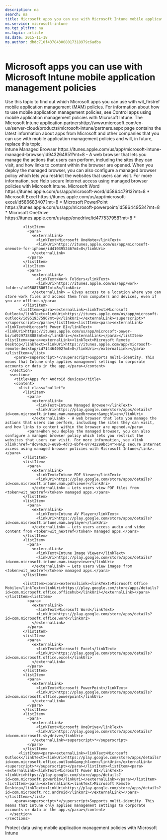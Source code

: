 ```yaml
---
description: na
search: na
title: Microsoft apps you can use with Microsoft Intune mobile application management policies
ms.service: microsoft-intune
ms.tgt_pltfrm: na
ms.topic: article
ms.date: 2015-11-18
ms.author: dbdc710f437843008017318979c6adba
---
```

# Microsoft apps you can use with Microsoft Intune mobile application management policies
<?xml version="1.0" encoding="utf-8"?>
<developerWalkthroughDocument xmlns="http://ddue.schemas.microsoft.com/authoring/2003/5" xmlns:xlink="http://www.w3.org/1999/xlink" xmlns:xsi="http://www.w3.org/2001/XMLSchema-instance" xsi:schemaLocation="http://ddue.schemas.microsoft.com/authoring/2003/5 http://dduestorage.blob.core.windows.net/ddueschema/developer.xsd">
  <introduction>
    <para>Use this topic to find out which Microsoft apps you can use with <token>wit_firstref</token> mobile application management (MAM) policies.</para>
    <para>For information about how to use mobile application management policies, see <link xlink:href="b4fb33a8-a2fa-4353-bd89-5bda48b68e83">Control apps using mobile application management policies with Microsoft Intune</link>.</para>
  <alert class="important">
<para>The <externalLink><linkText>Microsoft Intune application partners</linkText><linkUri>http://www.microsoft.com/en-us/server-cloud/products/microsoft-intune/partners.aspx</linkUri></externalLink> page contains the latest information about apps from Microsoft and other companies that you can use with mobile application management policies and will, in future, replace this topic.</para>
</alert></introduction>
  <section address="BKMK_Availapps">
    <title>List of Microsoft apps you can use with mobile application management (MAM) policies</title>
    <content/>
    <sections>
      <section>
        <title>Apps for iOS devices</title>
        <content>
          <list class="bullet">
            <listItem>
              <para>
                <externalLink>
                  <linkText>Intune Managed Browser</linkText>
                  <linkUri>https://itunes.apple.com/us/app/microsoft-intune-managed-browser/id943264951?mt=8</linkUri>
                </externalLink> - A web browser that lets you manage the actions that users can perform, including the sites they can visit, and how links to content within the browser are opened.</para>
              <para>When you deploy the managed browser, you can also configure a managed browser policy which lets you restrict the websites that users can visit. For more information, see <link xlink:href="dc946303-e09b-4d73-8bf4-87742299bc54">Help secure Internet access using managed browser policies with Microsoft Intune</link>.</para>
            </listItem>
            <listItem>
              <para>
                <externalLink>
                  <linkText>Microsoft Word</linkText>
                  <linkUri>https://itunes.apple.com/us/app/microsoft-word/id586447913?mt=8</linkUri>
                </externalLink><superscript>*</superscript>
              </para>
            </listItem>
            <listItem>
              <para>
                <externalLink>
                  <linkText>Microsoft Excel</linkText>
                  <linkUri>https://itunes.apple.com/us/app/microsoft-excel/id586683407?mt=8</linkUri>
                </externalLink><superscript>*</superscript>
              </para>
            </listItem>
            <listItem>
              <para>
                <externalLink>
                  <linkText>Microsoft PowerPoint</linkText>
                  <linkUri>https://itunes.apple.com/us/app/microsoft-powerpoint/id586449534?mt=8</linkUri>
                </externalLink><superscript>*</superscript>
              </para>
            </listItem>
            <listItem>
              <para>
                <externalLink>
                  <linkText>Microsoft OneDrive</linkText>
                  <linkUri>https://itunes.apple.com/us/app/onedrive/id477537958?mt=8</linkUri>
                </externalLink><superscript>*</superscript>
              </para>
            </listItem>
            
            <listItem>
              <para>
                <externalLink>
                  <linkText>Microsoft OneNote</linkText>
                  <linkUri>https://itunes.apple.com/us/app/microsoft-onenote-for-iphone/id410395246?mt=8</linkUri>
                </externalLink>
              </para>
            </listItem>
            <listItem>
              <para>
                <externalLink>
                  <linkText>Work Folders</linkText>
                  <linkUri>https://itunes.apple.com/us/app/work-folders/id950878067?mt=8</linkUri>
                </externalLink> – Gives access to a location where you can store work files and access them from computers and devices, even if you are offline.</para>
            </listItem>
          <listItem><para><externalLink><linkText>Microsoft Outlook</linkText><linkUri>https://itunes.apple.com/us/app/microsoft-outlook/id951937596?mt=8</linkUri></externalLink><superscript>*</superscript></para></listItem><listItem><para><externalLink><linkText>Microsoft Power BI</linkText><linkUri>https://itunes.apple.com/us/app/microsoft-power-bi/id929738808?mt=8</linkUri></externalLink></para></listItem><listItem><para><externalLink><linkText>Microsoft Remote Desktop</linkText><linkUri>https://itunes.apple.com/app/microsoft-remote-desktop/id714464092?mt=8</linkUri></externalLink></para></listItem></list>
        <para><superscript>*</superscript>Supports multi-identity. This means that Intune only applies management settings to corporate accounts or data in the app.</para></content>
      </section>
      <section>
        <title>Apps for Android devices</title>
        <content>
          <list class="bullet">
            <listItem>
              <para>
                <externalLink>
                  <linkText>Intune Managed Browser</linkText>
                  <linkUri>https://play.google.com/store/apps/details?id=com.microsoft.intune.mam.managedbrowser&amp;hl=en</linkUri>
                </externalLink> - A web browser that lets you manage the actions that users can perform, including the sites they can visit, and how links to content within the browser are opened.</para>
              <para>When you deploy the managed browser, you can also configure a managed browser policy which lets you restrict the websites that users can visit. For more information, see <link xlink:href="dc946303-e09b-4d73-8bf4-87742299bc54">Help secure Internet access using managed browser policies with Microsoft Intune</link>.</para>
            </listItem>
            <listItem>
              <para>
                <externalLink>
                  <linkText>Intune PDF Viewer</linkText>
                  <linkUri>https://play.google.com/store/apps/details?id=com.microsoft.intune.mam.pdfviewer</linkUri>
                </externalLink> – Lets users view PDF files from <token>wit_nextref</token> managed apps.</para>
            </listItem>
            <listItem>
              <para>
                <externalLink>
                  <linkText>Intune AV Player</linkText>
                  <linkUri>https://play.google.com/store/apps/details?id=com.microsoft.intune.mam.avplayer</linkUri>
                </externalLink> – Lets users access audio and video content from <token>wit_nextref</token> managed apps.</para>
            </listItem>
            <listItem>
              <para>
                <externalLink>
                  <linkText>Intune Image Viewer</linkText>
                  <linkUri>https://play.google.com/store/apps/details?id=com.microsoft.intune.mam.imageviewer</linkUri>
                </externalLink> – Lets users view images from <token>wit_nextref</token> managed apps.</para>
            </listItem>
            
            <listItem><para><externalLink><linkText>Microsoft Office Mobile</linkText><linkUri>https://play.google.com/store/apps/details?id=com.microsoft.office.officehub</linkUri></externalLink></para></listItem><listItem>
              <para>
                <externalLink>
                  <linkText>Microsoft Word</linkText>
                  <linkUri>https://play.google.com/store/apps/details?id=com.microsoft.office.word</linkUri>
                </externalLink>
              </para>
            </listItem>
            <listItem>
              <para>
                <externalLink>
                  <linkText>Microsoft Excel</linkText>
                  <linkUri>https://play.google.com/store/apps/details?id=com.microsoft.office.excel</linkUri>
                </externalLink>
              </para>
            </listItem>
            <listItem>
              <para>
                <externalLink>
                  <linkText>Microsoft PowerPoint</linkText>
                  <linkUri>https://play.google.com/store/apps/details?id=com.microsoft.office.powerpoint</linkUri>
                </externalLink>
              </para>
            </listItem>
            <listItem>
              <para>
                <externalLink>
                  <linkText>Microsoft OneDrive</linkText>
                  <linkUri>https://play.google.com/store/apps/details?id=com.microsoft.skydrive</linkUri>
                </externalLink><superscript>*</superscript>
              </para>
            </listItem>
          <listItem><para><externalLink><linkText>Microsoft Outlook</linkText><linkUri>https://play.google.com/store/apps/details?id=com.microsoft.office.outlook&amp;hl=en</linkUri></externalLink><superscript>*</superscript></para></listItem><listItem><para><externalLink><linkText>Microsoft Power BI</linkText><linkUri>https://play.google.com/store/apps/details?id=com.microsoft.powerbim</linkUri></externalLink></para></listItem><listItem><para><externalLink><linkText>Microsoft Remote Desktop</linkText><linkUri>https://play.google.com/store/apps/details?id=com.microsoft.rdc.android</linkUri></externalLink></para></listItem></list>
        <para><superscript>*</superscript>Supports multi-identity. This means that Intune only applies management settings to corporate accounts or data in the app.</para></content>
      </section>
    </sections>
  </section>
  <relatedTopics>
    <link xlink:href="b4fb33a8-a2fa-4353-bd89-5bda48b68e83">Protect data using mobile application management policies with Microsoft Intune</link>
  </relatedTopics>
</developerWalkthroughDocument>

